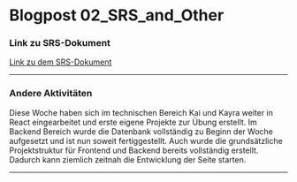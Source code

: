 # Blogpost 02_SRS_and_Other
### Link zu SRS-Dokument
[Link zu dem SRS-Dokument]()

---
### Andere Aktivitäten
Diese Woche haben sich im technischen Bereich Kai und Kayra weiter in React eingearbeitet und erste eigene Projekte zur Übung erstellt. Im Backend Bereich wurde die Datenbank vollständig zu Beginn der Woche aufgesetzt und ist nun soweit fertiggestellt. Auch wurde die grundsätzliche Projektstruktur für Frontend und Backend bereits vollständig erstellt.
Dadurch kann ziemlich zeitnah die Entwicklung der Seite starten.

---
<script src="https://utteranc.es/client.js" repo="Puggingtons/habittrackingblog" issue-term="pathname" theme="github-light" crossorigin="anonymous" async> </script> 
